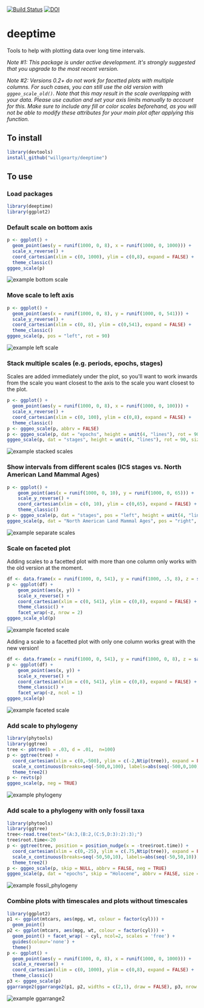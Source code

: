 [![Build Status](https://travis-ci.com/willgearty/deeptime.svg?branch=master)](https://travis-ci.com/willgearty/deeptime)
[![DOI](https://zenodo.org/badge/152502088.svg)](https://zenodo.org/badge/latestdoi/152502088)

# deeptime
Tools to help with plotting data over long time intervals.

*Note #1: This package is under active development. It's strongly suggested that you upgrade to the most recent version.*

*Note #2: Versions 0.2+ do not work for facetted plots with multiple columns. For such cases, you can still use the old version with `gggeo_scale_old()`. Note that this may result in the scale overlapping with your data. Please use caution and set your axis limits manually to account for this. Make sure to include any fill or color scales beforehand, as you will not be able to modify these attributes for your main plot after applying this function.*

## To install
```r
library(devtools)
install_github("willgearty/deeptime")
```

## To use

### Load packages
```r
library(deeptime)
library(ggplot2)
```

### Default scale on bottom axis
```r
p <- ggplot() +
  geom_point(aes(y = runif(1000, 0, 8), x = runif(1000, 0, 1000))) +
  scale_x_reverse() +
  coord_cartesian(xlim = c(0, 1000), ylim = c(0,8), expand = FALSE) +
  theme_classic()
gggeo_scale(p)
```

![example bottom scale](/images/example_bottom.png?raw=true)

### Move scale to left axis
```r
p <- ggplot() +
  geom_point(aes(x = runif(1000, 0, 8), y = runif(1000, 0, 541))) +
  scale_y_reverse() +
  coord_cartesian(xlim = c(0, 8), ylim = c(0,541), expand = FALSE) +
  theme_classic()
gggeo_scale(p, pos = "left", rot = 90)
```

![example left scale](/images/example_left.png?raw=true)

### Stack multiple scales (e.g. periods, epochs, stages)
Scales are added immediately under the plot, so you'll want to work inwards from the scale you want closest to the axis to the scale you want closest to the plot.
```r
p <- ggplot() +
  geom_point(aes(y = runif(1000, 0, 8), x = runif(1000, 0, 100))) +
  scale_x_reverse() +
  coord_cartesian(xlim = c(0, 100), ylim = c(0,8), expand = FALSE) +
  theme_classic()
p <- gggeo_scale(p, abbrv = FALSE)
p <- gggeo_scale(p, dat = "epochs", height = unit(4, "lines"), rot = 90, size = 2.5, abbrv = FALSE)
gggeo_scale(p, dat = "stages", height = unit(4, "lines"), rot = 90, size = 2.5, abbrv = FALSE)
```

![example stacked scales](/images/example_stack.png?raw=true)

### Show intervals from different scales (ICS stages vs. North American Land Mammal Ages)
```r
p <- ggplot() +
    geom_point(aes(x = runif(1000, 0, 10), y = runif(1000, 0, 65))) +
    scale_y_reverse() +
    coord_cartesian(xlim = c(0, 10), ylim = c(0,65), expand = FALSE) +
    theme_classic()
p <- gggeo_scale(p, dat = "stages", pos = "left", height = unit(4, "lines"), size = 2.5, abbrv = FALSE)
gggeo_scale(p, dat = "North American Land Mammal Ages", pos = "right", height = unit(4, "lines"), size = 2.5, abbrv = FALSE)
```

![example separate scales](/images/separate_scales.png?raw=true)

### Scale on faceted plot
Adding scales to a facetted plot with more than one column only works with the old version at the moment.
```r
df <- data.frame(x = runif(1000, 0, 541), y = runif(1000, .5, 8), z = sample(c(1,2,3,4), 1000, TRUE))
p <- ggplot(df) +
    geom_point(aes(x, y)) +
    scale_x_reverse() +
    coord_cartesian(xlim = c(0, 541), ylim = c(0,8), expand = FALSE) +
    theme_classic() +
    facet_wrap(~z, nrow = 2)
gggeo_scale_old(p)
```

![example faceted scale](/images/example_facet.png?raw=true)

Adding a scale to a facetted plot with only one column works great with the new version!
```r
df <- data.frame(x = runif(1000, 0, 541), y = runif(1000, 0, 8), z = sample(c(1,2,3,4), 1000, TRUE))
p <- ggplot(df) +
    geom_point(aes(x, y)) +
    scale_x_reverse() +
    coord_cartesian(xlim = c(0, 541), ylim = c(0,8), expand = FALSE) +
    theme_classic() +
    facet_wrap(~z, ncol = 1)
gggeo_scale(p)
```

![example faceted scale](/images/example_facet_new.png?raw=true)

### Add scale to phylogeny
```r
library(phytools)
library(ggtree)
tree <- pbtree(b = .03, d = .01,  n=100)
p <- ggtree(tree) +
  coord_cartesian(xlim = c(0,-500), ylim = c(-2,Ntip(tree)), expand = FALSE) +
  scale_x_continuous(breaks=seq(-500,0,100), labels=abs(seq(-500,0,100))) +
  theme_tree2()
p <- revts(p)
gggeo_scale(p, neg = TRUE)
```

![example phylogeny](/images/example_phylo.png?raw=true)

### Add scale to a phylogeny with only fossil taxa
```r
library(phytools)
library(ggtree)
tree<-read.tree(text="(A:3,(B:2,(C:5,D:3):2):3);")
tree$root.time<-20
p <- ggtree(tree, position = position_nudge(x = -tree$root.time)) +
  coord_cartesian(xlim = c(0,-25), ylim = c(.75,Ntip(tree)), expand = FALSE) +
  scale_x_continuous(breaks=seq(-50,50,10), labels=abs(seq(-50,50,10))) +
  theme_tree2()
p <- gggeo_scale(p, skip = NULL, abbrv = FALSE, neg = TRUE)
gggeo_scale(p, dat = "epochs", skip = "Holocene", abbrv = FALSE, size = 4, neg = TRUE)
```

![example fossil_phylogeny](/images/example_fossil_phylo.png?raw=true)

### Combine plots with timescales and plots without timescales
```r
library(ggplot2)
p1 <- ggplot(mtcars, aes(mpg, wt, colour = factor(cyl))) +
  geom_point()
p2 <- ggplot(mtcars, aes(mpg, wt, colour = factor(cyl))) +
  geom_point() + facet_wrap( ~ cyl, ncol=2, scales = 'free') +
  guides(colour='none') +
  theme()
p <- ggplot() +
  geom_point(aes(y = runif(1000, 0, 8), x = runif(1000, 0, 1000))) +
  scale_x_reverse() +
  coord_cartesian(xlim = c(0, 1000), ylim = c(0,8), expand = FALSE) +
  theme_classic()
p3 <- gggeo_scale(p)
ggarrange2(ggarrange2(p1, p2, widths = c(2,1), draw = FALSE), p3, nrow = 2)
```

![example ggarrange2](/images/ggarrange2.png?raw=true)
